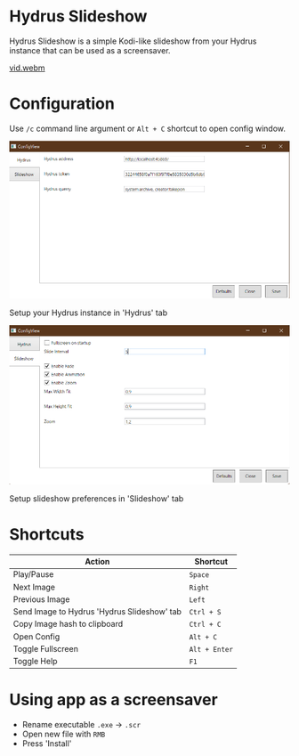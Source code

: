 # Hydrus Slideshow
Hydrus Slideshow is a simple Kodi-like slideshow from your Hydrus instance that can be used as a screensaver.

[vid.webm](https://github.com/PetrK39/HydrusSlideshow/assets/60184450/9b20b642-c3db-4e08-8ff1-9b49f06f00d3)


# Configuration
Use `/c` command line argument or `Alt + C` shortcut to open config window.

![Screenshot](scr.png)

Setup your Hydrus instance in 'Hydrus' tab

![Screenshot2](scr2.png)

Setup slideshow preferences in 'Slideshow' tab

# Shortcuts

|Action    |Shortcut|
|----------|--------|
|Play/Pause|`Space` |
|Next Image|`Right` |
|Previous Image|`Left` |
|Send Image to Hydrus 'Hydrus Slideshow' tab|`Ctrl + S`|
|Copy Image hash to clipboard|`Ctrl + C`|
|Open Config|`Alt + C`|
|Toggle Fullscreen|`Alt + Enter`|
|Toggle Help|`F1`|

# Using app as a screensaver

  - Rename executable `.exe` -> `.scr`
  - Open new file with `RMB`
  - Press 'Install'
